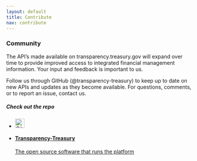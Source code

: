```yaml
---
layout: default
title: Contribute
nav: contribute
---
```

### Community

The API’s made available on transparency.treasury.gov will expand over time to provide improved access to integrated financial management information.  Your input and feedback is important to us.   

Follow us through GitHub (@transparency-treasury) to keep up to date on new APIs and updates as they become available.
For questions, comments, or to report an issue, contact us. 

##### Check out the repo

<ul class="repo-list no-padding">
  <li class="list-icon">
    <p class="image-wrap">
      <img src="http://usg-website-templates.github.io/developer-hub/static/img/octocat.png" width="25px" title="Github">
    </p>
  </li>
  <li>
    <a href="https://github.com/transparency-treasury/developer-hub">
      <h4>Transparency-Treasury</h4>
      <p>The open source software that runs the platform</p>
    </a>
  </li>
</ul>
<body id="contribute"></body>
